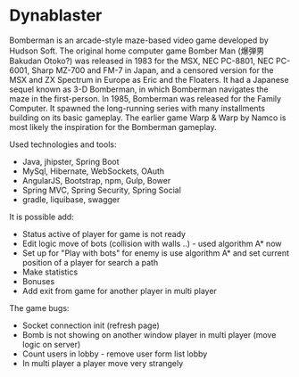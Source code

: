 # Dynablaster

Bomberman is an arcade-style maze-based video game developed by Hudson Soft.
The original home computer game Bomber Man (爆弾男 Bakudan Otoko?) was released in 1983 for the MSX, NEC PC-8801, NEC PC-6001,
Sharp MZ-700 and FM-7 in Japan, and a censored version for the MSX and ZX Spectrum in Europe as Eric and the Floaters.
It had a Japanese sequel known as 3-D Bomberman, in which Bomberman navigates the maze in the first-person. In 1985,
Bomberman was released for the Family Computer. It spawned the long-running series with many installments building on its basic gameplay.
The earlier game Warp & Warp by Namco is most likely the inspiration for the Bomberman gameplay.

Used technologies and tools:
- Java, jhipster, Spring Boot
- MySql, Hibernate, WebSockets, OAuth
- AngularJS, Bootstrap, npm, Gulp, Bower
- Spring MVC, Spring Security, Spring Social
- gradle, liquibase, swagger

It is possible add:
- Status active of player for game is not ready
- Edit logic move of bots (collision with walls ..) - used algorithm A* now
- Set up for "Play with bots" for enemy is use algorithm A* and set current position of a player for search a path
- Make statistics
- Bonuses
- Add exit from game for another player in multi player

The game bugs:
- Socket connection init (refresh page)
- Bomb is not showing on another window player in multi player (move logic on server)
- Count users in lobby - remove user form list lobby
- In multi player a player move very strangely
